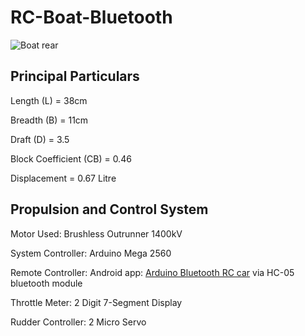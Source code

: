 # RC-Boat-Bluetooth
![Boat rear](https://github.com/nayem-cosmic/RC-Boat-Bluetooth/blob/master/images/RC_boat_rear.jpg)
## Principal Particulars ##
Length (L) = 38cm

Breadth (B) = 11cm

Draft (D) = 3.5

Block Coefficient (CB) = 0.46

Displacement = 0.67 Litre

## Propulsion and Control System
Motor Used: Brushless Outrunner 1400kV

System Controller: Arduino Mega 2560

Remote Controller: Android app: [Arduino Bluetooth RC car](https://play.google.com/store/apps/details?id=braulio.calle.bluetoothRCcontroller) via HC-05 bluetooth module

Throttle Meter: 2 Digit 7-Segment Display

Rudder Controller: 2 Micro Servo
